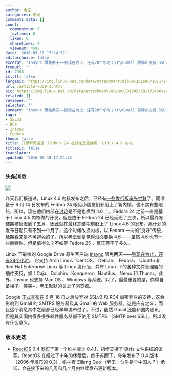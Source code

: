 ```yaml
---
author: 老王
categories: 新闻
comments_data: []
count:
  commentnum: 0
  favtimes: 0
  likes: 0
  sharetimes: 0
  viewnum: 4598
date: '2016-05-18 17:24:32'
editorchoice: false
excerpt: "Insync 限免两天——到现在为止，还有28个小时；\r\nGmail 将停止支持 SSLv3 和 RC4"
fromurl: ''
id: 7358
islctt: false
largepic: https://img.linux.net.cn/data/attachment/album/201605/18/172436vzn4ui38a8aqki2q.png
url: /article-7358-1.html
pic: https://img.linux.net.cn/data/attachment/album/201605/18/172436vzn4ui38a8aqki2q.png.thumb.jpg
related: []
reviewer: ''
selector: ''
summary: "Insync 限免两天——到现在为止，还有28个小时；\r\nGmail 将停止支持 SSLv3 和 RC4"
tags:
- SSLv3
- RC4
- Insync
- Fedora
thumb: false
title: 开源新闻速递：Fedora 24 在讨论是否换用  Linux 4.6 内核
titlepic: false
translator: ''
updated: '2016-05-18 17:24:32'
---
```


### 头条消息


![](/data/attachment/album/201605/18/172436vzn4ui38a8aqki2q.png)


昨天我们报道过，Linux 4.6 内核发布之后，已经有[一些发行版率先尝鲜](/article-7351-1.html)了。而准备于 6 月 14 日发布的 Fedora 24 眼见小朋友们都用上了新内核，也不禁有些眼热，所以，现在他们内部在[讨论](https://lists.fedoraproject.org/archives/list/devel@lists.fedoraproject.org/thread/AFMMGKJSRXRPJAEH2VNPJFJHA72I5T3R/)是不是也换到 4.6 上。Fedora 24 之前一直是基于 Linux 4.5 内核做的开发，但是由于 Fedora 24 已经延迟了三次，所以最终冻结期被延迟到了五月，因此就在最终冻结期前赶上了 Linux 4.6 的发布。离计划的发布日期只有不到一个月了，这个时候改换内核，以 Fedora 一向的“良好”传统，延期看来是不可避免的了，所以老王倒是觉得没必要换 4.6 ——虽然 4.6 也有一些新特性，但是值得么？不如等 Fedora 25 ，反正等不了多久。


Linux 下最棒的 Google Drive 原生客户端 [Insync](https://www.insynchq.com) 限免两天——[到现在为止，还有28个小时](https://www.insynchq.com/free)。 它支持 Arch Linux、CentOS、 Debian、 Fedora、 Ubuntu 和 Red Hat Enterprise Linux 等 Linux 发行版，并有 Linux 下的各种文件管理器的插件支持，如：Caja、Dolphin、Konqueror、Nautilus、Nemo 和 Thunar。此外，Insync 也支持 Mac OS 、Windows 等系统。对了，最最重要的是，你得自备梯子。笑哭~，老王默默的关上了浏览器。


Google [正式宣布](http://googleappsupdates.blogspot.com/2016/05/disabling-support-for-sslv3-and-rc4-for.html)在 6 月 16 日之后放弃对 SSLv3 和 RC4 加密套件的支持，这会影响到 Gmail 的 SMTPS 服务器及其 Gmail 的 Web 服务器。这是应有之义，而且这个消息其中之前都已经早早发布过了。不过，虽然 Gmail 还能和国内通讯，但是其实国内很多很多邮件服务器都不使用 SMTPS （SMTP over SSL），所以没有什么意义。


### 版本更迭


* [ReactOS](https://www.reactos.org/) 0.4 [发布](https://www.reactos.org/project-news/reactos-041-released)了第一个维护版本 0.4.1，初步支持了 Btrfs 文件系统的读写。ReactOS 在经过了十年的休眠后，终于苏醒了，今年发布了 0.4 版本（2006 年发布的 0.3），维护者 Ziliang Guo （老王：似乎是个中国人？）承诺，会在接下来的几周和几个月内继续发布更新版本。